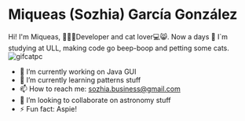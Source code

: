 # Miqueas (Sozhia) García González

Hi! I'm Miqueas, 🏄🏻🌴Developer and cat lover💻😸. Now a days 🔭 I`m studying at ULL, making code go beep-boop and petting some cats. <br>
![gifcatpc](https://i.giphy.com/media/3o6vY7kb1ySy3G2i08/giphy.webp)

- 🔭 I’m currently working on Java GUI
- 🌱 I’m currently learning patterns stuff
- 📫 How to reach me: sozhia.business@gmail.com
- 👯 I’m looking to collaborate on astronomy stuff
- ⚡ Fun fact: Aspie!

<!--
**Sozhia/Sozhia** is a ✨ _special_ ✨ repository because its `README.md` (this file) appears on your GitHub profile.

Here are some ideas to get you started:

- 🔭 I’m currently working on ...
- 🌱 I’m currently learning ...
- 👯 I’m looking to collaborate on ...
- 🤔 I’m looking for help with ...
- 💬 Ask me about ...
- 📫 How to reach me: ...
- 😄 Pronouns: ...
- ⚡ Fun fact: ...
-->
